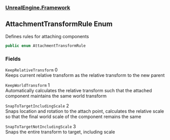 ### [UnrealEngine.Framework](./UnrealEngine-Framework.md 'UnrealEngine.Framework')
## AttachmentTransformRule Enum
Defines rules for attaching components  
```csharp
public enum AttachmentTransformRule
```
### Fields
<a name='AttachmentTransformRule-KeepRelativeTransform'></a>
`KeepRelativeTransform` 0  
Keeps current relative transform as the relative transform to the new parent  
  
<a name='AttachmentTransformRule-KeepWorldTransform'></a>
`KeepWorldTransform` 1  
Automatically calculates the relative transform such that the attached component maintains the same world transform  
  
<a name='AttachmentTransformRule-SnapToTargetIncludingScale'></a>
`SnapToTargetIncludingScale` 2  
Snaps location and rotation to the attach point, calculates the relative scale so that the final world scale of the component remains the same  
  
<a name='AttachmentTransformRule-SnapToTargetNotIncludingScale'></a>
`SnapToTargetNotIncludingScale` 3  
Snaps the entire transform to target, including scale  
  
